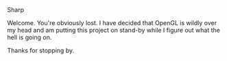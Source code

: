 Sharp

Welcome. You're obviously lost. I have decided that OpenGL is wildly over 
my head and am putting this project on stand-by while I figure out what
the hell is going on.

Thanks for stopping by.
